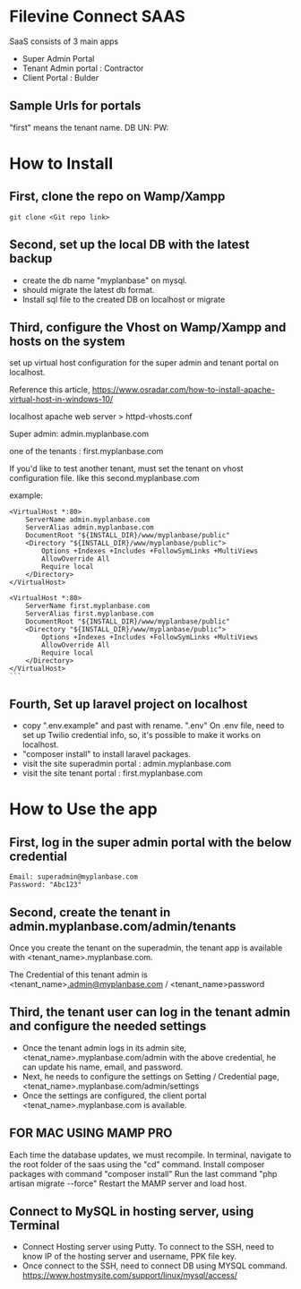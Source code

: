 # Filevine Connect SAAS
SaaS consists of 3 main apps
- Super Admin Portal
- Tenant Admin portal : Contractor
- Client Portal : Bulder

## Sample Urls for portals
<!-- - Super Admin Portal : https://admin.myplanbase.com
- Tenant Clint Portal: http://first.myplanbase.com/
- Tenant Admin Portal: http://first.myplanbase.com/admin -->

"first" means the tenant name.
DB
UN: 
PW: 

# How to Install

## First, clone the repo on Wamp/Xampp
```
git clone <Git repo link>
```

## Second, set up the local DB with the latest backup
- create the db name "myplanbase" on mysql.
- should migrate the latest db format.
- Install sql file to the created DB on localhost or migrate

## Third, configure the Vhost on Wamp/Xampp and hosts on the system

set up virtual host configuration for the super admin and tenant portal on localhost. 

Reference this article, https://www.osradar.com/how-to-install-apache-virtual-host-in-windows-10/

localhost apache web server > httpd-vhosts.conf

Super admin: admin.myplanbase.com

one of the tenants : first.myplanbase.com

If you'd like to test another tenant, must set the tenant on vhost configuration file.  like this second.myplanbase.com

example: 

    <VirtualHost *:80>
        ServerName admin.myplanbase.com
        ServerAlias admin.myplanbase.com
        DocumentRoot "${INSTALL_DIR}/www/myplanbase/public"
        <Directory "${INSTALL_DIR}/www/myplanbase/public">
            Options +Indexes +Includes +FollowSymLinks +MultiViews
            AllowOverride All
            Require local
        </Directory>
    </VirtualHost>

    <VirtualHost *:80>
        ServerName first.myplanbase.com
        ServerAlias first.myplanbase.com
        DocumentRoot "${INSTALL_DIR}/www/myplanbase/public"
        <Directory "${INSTALL_DIR}/www/myplanbase/public">
            Options +Indexes +Includes +FollowSymLinks +MultiViews
            AllowOverride All
            Require local
        </Directory>
    </VirtualHost>
    ```

## Fourth, Set up laravel project on localhost
- copy ".env.example" and past with rename. ".env"
    On .env file, need to set up Twilio credential info, so, it's possible to make it works on localhost.
- "composer install" to install laravel packages. 
- visit the site superadmin portal :  admin.myplanbase.com
- visit the site tenant portal : first.myplanbase.com

# How to Use the app

## First, log in the super admin portal with the below credential
```
Email: superadmin@myplanbase.com
Password: "Abc123"
```

## Second, create the tenant in admin.myplanbase.com/admin/tenants

Once you create the tenant on the superadmin, the tenant app is available with <tenant_name>.myplanbase.com.

The Credential of this tenant admin is <tenant_name>.admin@myplanbase.com / <tenant_name>password

## Third, the tenant user can log in the tenant admin and configure the needed settings
- Once the tenant admin logs in its admin site, <tenat_name>.myplanbase.com/admin with the above credential, he can update his name, email, and password.
- Next, he needs to configure the settings on Setting / Credential page, <tenat_name>.myplanbase.com/admin/settings
- Once the settings are configured, the client portal <tenat_name>.myplanbase.com is available.

## FOR MAC USING MAMP PRO
Each time the database updates, we must recompile.
In terminal, navigate to the root folder of the saas using the "cd" command.
Install composer packages with command "composer install"
Run the last command "php artisan migrate --force"
Restart the MAMP server and load host.


## Connect to MySQL in hosting server, using Terminal
- Connect Hosting server using Putty. 
    To connect to the SSH, need to know IP of the hosting server and username, PPK file key.
- Once connect to the SSH, need to connect DB using MYSQL command. 
    https://www.hostmysite.com/support/linux/mysql/access/ 
    
